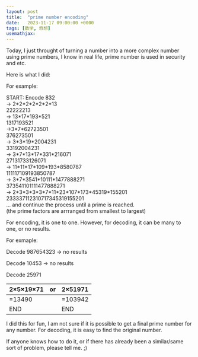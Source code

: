 ```yaml
---
layout: post
title:  "prime number encoding"
date:   2023-11-17 09:00:00 +0000
tags: [数学, 奇想]
usemathjax: 
---
```



Today, I just throught of turning a number into a more complex number using prime numbers, I know in real life, prime number is used in security and etc.

Here is what I did:

For example:

<p>
START: Encode 832 <br>
-> 2*2*2*2*2*2*13 <br>
22222213 <br>
-> 13*17*193*521 <br>
1317193521 <br>
->3*7*62723501 <br>
376273501 <br>
-> 3*3*19*2004231 <br>
33192004231 <br>
-> 3*7*13*17*331*216071 <br>
27131733126071 <br>
-> 11*11*17*109*193*8580787 <br>
111117109193850787 <br>
-> 3*7*3541*10111*1477888271 <br>
373541101111477888271 <br>
-> 2*3*3*3*3*7*11*23*107*173*45319*155201 <br>
233337112310717345319155201 <br>
...
and continue the process until a prime is reached. <br>
(the prime factors are arrranged from smallest to largest)

For encoding, it is one to one.
However, for decoding, it can be many to one, or no results.

For exmaple:

Decode 987654323
-> no results

Decode 10453
-> no results



Decode 25971 <br>
</p>

| 2×5×19×71 | or | 2×51971 |
|---|---|---|
|  =13490 |   | =103942  |
| END  |   | END  |

I did this for fun, I am not sure if it is possible to get a final prime number for any number. For decoding, it is easy to find the original number.

If anyone knows how to do it, or if there has already been a similar/same sort of problem, please tell me. ;)


